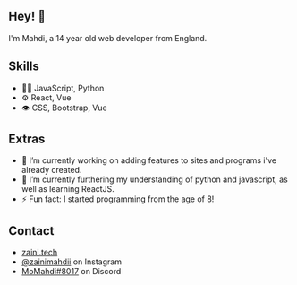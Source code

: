 ## Hey! 👋
I'm Mahdi, a 14 year old web developer from England.

## Skills
- 👨‍💻 JavaScript, Python
- ⚙️ React, Vue
- 👁️ CSS, Bootstrap, Vue

## Extras
- 🔭 I’m currently working on adding features to sites and programs i've already created.
- 🌱 I’m currently furthering my understanding of python and javascript, as well as learning ReactJS.
- ⚡ Fun fact: I started programming from the age of 8!

## Contact
- [zaini.tech](https://www.zaini.tech)
- [@zainimahdii](https://instagram.com/zainimahdii) on Instagram
- [MoMahdi#8017](./) on Discord

